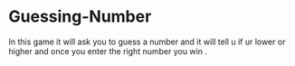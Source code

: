# Guessing-Number
In this game it will ask you to guess a number and it will tell u if ur lower  or higher and once you enter the right number you win .
